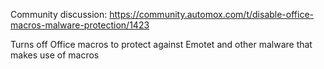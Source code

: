 
Community discussion: https://community.automox.com/t/disable-office-macros-malware-protection/1423

Turns off Office macros to protect against Emotet and other malware that makes use of macros
